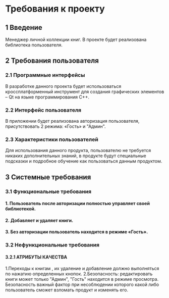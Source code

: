 # Требования к проекту
## 1 Введение
Менеджер личной коллекции книг.
В проекте будет реализована библиотека пользователя.
## 2 Требования пользователя
### 2.1 Программные интерфейсы
В разработке данного проекта будет использоваться кроссплатформенный инструмент для создания графических элементов – Qt на языке программирования С++.
### 2.2 Интерфейс пользователя
В приложении будет реализована авторизация пользователя, присутствовать 2 режима: «Гость» и "Админ".
### 2.3 Характеристики пользователей
Для использования данного продукта, пользователю не требуется никаких дополнительных знаний, в продукте будут специальные подсказки и подробное обучение как пользоваться данным продуктом.
## 3 Системные требования
### 3.1 Функциональные требования
#### 1.	Пользователь после авторизации полностью управляет своей библиотекой.
#### 2.	Добавляет и удаляет книги.
#### 3.	Без авторизации пользователь находится в режиме «Гость». 
### 3.2 Нефункциональные требования
#### 3.2.1 АТРИБУТЫ КАЧЕСТВА
1.Переходы к книгам , их удаление и добавление должно выполняться по нажатию определенных кнопок.
2.Безопасность: редактировать книги может только "Админ", "Гость" находится в режиме просмотра.
Безопасность важный фактор при несоблюдении которого какой либо пользователь сможет взломать продукт и изменять его.
